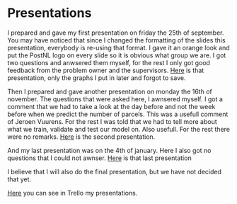 # Presentations

I prepared and gave my first presentation on friday the 25th of september. 
You may have noticed that since I changed the formatting of the slides this presentation, everybody is re-using that format.
I gave it an orange look and put the PostNL logo on every slide so it is obvious what group we are.
I got two questions and anwsered them myself, for the rest I only got good feedback from the problem owner and the supervisors. 
[Here](https://github.com/Laurinevdstolpe/minor-data-science/blob/main/Communication/ppt%20week%204.pptx) is that presentation, only the graphs I put in later and forgot to save.

Then I prepared and gave another presentation on monday the 16th of november. The questions that were asked here, I awnsered myself. I got a comment that we had to take a look at the day before and not the week before when we predict the number of parcels. This was a usefull comment of Jeroen Vuurens. For the rest I was told that we had to tell more about what we train, validate and test our model on. Also usefull. For the rest there were no remarks. 
[Here]() is the second presentation.

And my last presentation was on the 4th of january. Here I also got no questions that I could not awnser. 
[Here]() is that last presentation

I believe that I will also do the final presentation, but we have not decided that yet.


[Here](https://github.com/Laurinevdstolpe/minor-data-science/blob/main/Communication/2021-01-12%20(12).png) you can see in Trello my presentations.
